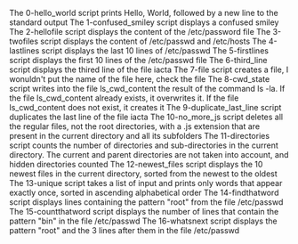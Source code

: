 The 0-hello_world script prints Hello, World, followed by a new line to the standard output
The 1-confused_smiley script displays a confused smiley
The 2-hellofile script displays the content of the /etc/password file
The 3-twofiles script displays the content of /etc/passwd and /etc/hosts
The 4-lastlines script displays the last 10 lines of /etc/passwd
The 5-firstlines script displays the first 10 lines of the /etc/passwd file
The 6-third_line script displays the thired line of the file iacta
The 7-file script creates a file, I wonuldn't put the name of the file here, check the file
The 8-cwd_state script writes into the file ls_cwd_content the result of the command ls -la. If the file ls_cwd_content already exists, it overwrites it. If the file ls_cwd_content does not exist, it creates it
The 9-duplicate_last_line script duplicates the last line of the file iacta
The 10-no_more_js script deletes all the regular files, not the root directories, with a .js extension that are present in the current directory and all its subfolders
The 11-directories script counts the number of directories and sub-directories in the current directory. The current and parent directories are not taken into account, and hidden directories counted
The 12-newest_files script displays the 10 newest files in the current directory, sorted from the newest to the oldest
The 13-unique script takes a list of input and prints only words that appear exactly once, sorted in ascending alphabetical order
The 14-findthatword script displays lines containing the pattern "root" from the file /etc/passwd
The 15-countthatword script displays the number of lines that contain the pattern "bin" in the file /etc/passwd
The 16-whatsnext script displays the pattern "root" and the 3 lines after them in the file /etc/passwd
